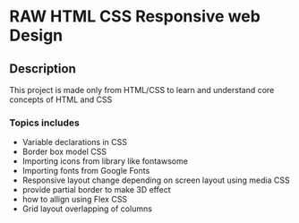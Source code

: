 # RAW HTML CSS Responsive web Design

## Description

This project is made only from HTML/CSS to learn and understand core concepts of HTML and CSS

### Topics includes  

- Variable declarations in CSS
- Border box model CSS
- Importing icons from library like fontawsome
- Importing fonts from Google Fonts
- Responsive layout change depending on screen layout using media CSS
- provide partial border to make 3D effect
- how to allign using Flex CSS
- Grid layout overlapping of columns

